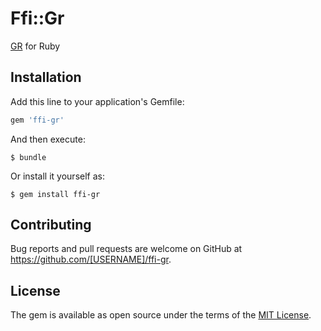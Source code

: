 # Ffi::Gr

[GR](https://github.com/sciapp/gr) for Ruby

## Installation

Add this line to your application's Gemfile:

```ruby
gem 'ffi-gr'
```

And then execute:

    $ bundle

Or install it yourself as:

    $ gem install ffi-gr

## Contributing

Bug reports and pull requests are welcome on GitHub at https://github.com/[USERNAME]/ffi-gr.

## License

The gem is available as open source under the terms of the [MIT License](https://opensource.org/licenses/MIT).

